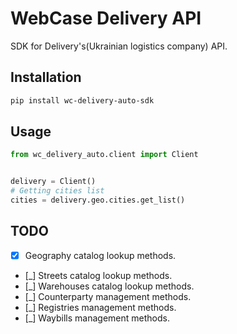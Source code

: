 # WebCase Delivery API

SDK for Delivery's(Ukrainian logistics company) API.

## Installation

```sh
pip install wc-delivery-auto-sdk
```

## Usage

```python
from wc_delivery_auto.client import Client


delivery = Client()
# Getting cities list
cities = delivery.geo.cities.get_list()
```

## TODO

- [x] Geography catalog lookup methods.
- [_] Streets catalog lookup methods.
- [_] Warehouses catalog lookup methods.
- [_] Counterparty management methods.
- [_] Registries management methods.
- [_] Waybills management methods.
